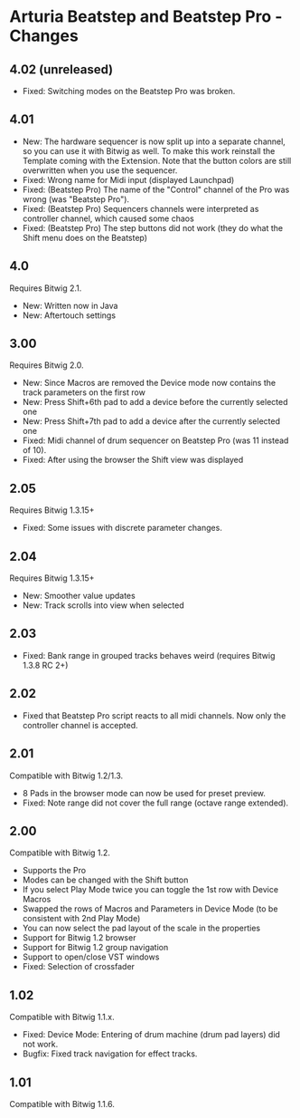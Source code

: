 # Arturia Beatstep and Beatstep Pro - Changes

## 4.02 (unreleased)

* Fixed: Switching modes on the Beatstep Pro was broken.

## 4.01

* New: The hardware sequencer is now split up into a separate channel, so you can use it with Bitwig as well. To make this work reinstall the Template coming with the Extension. Note that the button colors are still overwritten when you use the sequencer.
* Fixed: Wrong name for Midi input (displayed Launchpad)
* Fixed: (Beatstep Pro) The name of the "Control" channel of the Pro was wrong (was "Beatstep Pro").
* Fixed: (Beatstep Pro) Sequencers channels were interpreted as controller channel, which caused some chaos
* Fixed: (Beatstep Pro) The step buttons did not work (they do what the Shift menu does on the Beatstep)

## 4.0

Requires Bitwig 2.1.

* New: Written now in Java
* New: Aftertouch settings

## 3.00

Requires Bitwig 2.0.

* New: Since Macros are removed the Device mode now contains the track parameters on the first row
* New: Press Shift+6th pad to add a device before the currently selected one
* New: Press Shift+7th pad to add a device after the currently selected one
* Fixed: Midi channel of drum sequencer on Beatstep Pro (was 11 instead of 10).
* Fixed: After using the browser the Shift view was displayed

## 2.05

Requires Bitwig 1.3.15+

* Fixed: Some issues with discrete parameter changes.

## 2.04

Requires Bitwig 1.3.15+

* New: Smoother value updates
* New: Track scrolls into view when selected

## 2.03

* Fixed: Bank range in grouped tracks behaves weird (requires Bitwig 1.3.8 RC 2+)

## 2.02

* Fixed that Beatstep Pro script reacts to all midi channels. Now only the controller channel is accepted.

## 2.01

Compatible with Bitwig 1.2/1.3.

* 8 Pads in the browser mode can now be used for preset preview.
* Fixed: Note range did not cover the full range (octave range extended).

## 2.00

Compatible with Bitwig 1.2.

* Supports the Pro
* Modes can be changed with the Shift button
* If you select Play Mode twice you can toggle the 1st row with Device Macros
* Swapped the rows of Macros and Parameters in Device Mode (to be consistent with 2nd Play Mode)
* You can now select the pad layout of the scale in the properties
* Support for Bitwig 1.2 browser
* Support for Bitwig 1.2 group navigation
* Support to open/close VST windows
* Fixed: Selection of crossfader

## 1.02

Compatible with Bitwig 1.1.x.

* Fixed: Device Mode: Entering of drum machine (drum pad layers) did not work.
* Bugfix: Fixed track navigation for effect tracks.

## 1.01

Compatible with Bitwig 1.1.6.
